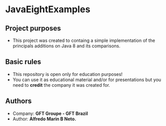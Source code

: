# JavaEightExamples

## Project purposes
- This project was created to containg a simple implementation of the principals additions on Java 8 and its comparisons.

## Basic rules
- This repository is open only for education purposes!
- You can use it as educational material and/or for presentations but you need to **credit** the company it was created for.

## Authors
- Company: **GFT Groupe - GFT Brazil**
- Author: **Alfredo Marin B Neto.**
